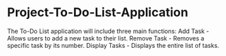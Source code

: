 # Project-To-Do-List-Application
The To-Do List application will include three main functions:  Add Task - Allows users to add a new task to their list. Remove Task - Removes a specific task by its number. Display Tasks - Displays the entire list of tasks.
